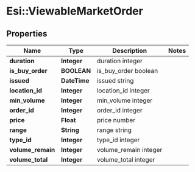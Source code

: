 # Esi::ViewableMarketOrder

## Properties
Name | Type | Description | Notes
------------ | ------------- | ------------- | -------------
**duration** | **Integer** | duration integer | 
**is_buy_order** | **BOOLEAN** | is_buy_order boolean | 
**issued** | **DateTime** | issued string | 
**location_id** | **Integer** | location_id integer | 
**min_volume** | **Integer** | min_volume integer | 
**order_id** | **Integer** | order_id integer | 
**price** | **Float** | price number | 
**range** | **String** | range string | 
**type_id** | **Integer** | type_id integer | 
**volume_remain** | **Integer** | volume_remain integer | 
**volume_total** | **Integer** | volume_total integer | 


